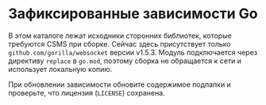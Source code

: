 # Зафиксированные зависимости Go

В этом каталоге лежат исходники сторонних библиотек, которые требуются CSMS при сборке. Сейчас здесь присутствует только `github.com/gorilla/websocket` версии v1.5.3. Модуль подключается через директиву `replace` в `go.mod`, поэтому сборка не обращается к сети и использует локальную копию.

При обновлении зависимости обновите содержимое подпапки и проверьте, что лицензия (`LICENSE`) сохранена.
